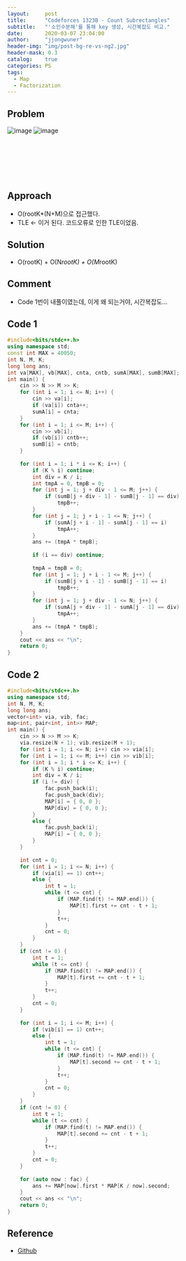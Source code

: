 ```yaml
---
layout:     post
title:      "Codeforces 1323B - Count Subrectangles"
subtitle:   "'소인수분해'를 통해 key 생성, 시간복잡도 비교."
date:       2020-03-07 23:04:00
author:     "jjongwuner"
header-img: "img/post-bg-re-vs-ng2.jpg"
header-mask: 0.3
catalog:    true
categories: PS
tags:
  - Map
  - Factorization
---
```


## Problem
![image](https://user-images.githubusercontent.com/16419202/76159794-45469200-6167-11ea-9689-36345b38c0bf.png)
![image](https://user-images.githubusercontent.com/16419202/76159810-6ad39b80-6167-11ea-9f52-593aa4107f9c.png)


<br><br><br><br><br>
## Approach
- O(rootK*(N+M)으로 접근했다. 
- TLE <- 이거 된다. 코드오류로 인한 TLE이었음.

## Solution
- O(rootK) + O(N*rootK) + O(M*rootK)

## Comment
- Code 1번이 내풀이였는데, 이게 왜 되는거야, 시간복잡도... 

## Code 1
```cpp
#include<bits/stdc++.h>
using namespace std;
const int MAX = 40050;
int N, M, K;
long long ans;
int va[MAX], vb[MAX], cnta, cntb, sumA[MAX], sumB[MAX];
int main() {
	cin >> N >> M >> K;
	for (int i = 1; i <= N; i++) {
		cin >> va[i];
		if (va[i]) cnta++;
		sumA[i] = cnta;
	}
	for (int i = 1; i <= M; i++) {
		cin >> vb[i];
		if (vb[i]) cntb++;
		sumB[i] = cntb;
	}
 
	for (int i = 1; i * i <= K; i++) {
		if (K % i) continue;
		int div = K / i;
		int tmpA = 0, tmpB = 0;
		for (int j = 1; j + div - 1 <= M; j++) {
			if (sumB[j + div - 1] - sumB[j - 1] == div)
				tmpB++;
		}
		for (int j = 1; j + i - 1 <= N; j++) {
			if (sumA[j + i - 1] - sumA[j - 1] == i)
				tmpA++;
		}
		ans += (tmpA * tmpB);
 
		if (i == div) continue;
 
		tmpA = tmpB = 0;
		for (int j = 1; j + i - 1 <= M; j++) {
			if (sumB[j + i - 1] - sumB[j - 1] == i)
				tmpB++;
		}
		for (int j = 1; j + div - 1 <= N; j++) {
			if (sumA[j + div - 1] - sumA[j - 1] == div)
				tmpA++;
		}
		ans += (tmpA * tmpB);
	}
	cout << ans << "\n";
	return 0;
}
```

## Code 2
```cpp
#include<bits/stdc++.h>
using namespace std;
int N, M, K;
long long ans;
vector<int> via, vib, fac;
map<int, pair<int, int>> MAP;
int main() {
	cin >> N >> M >> K;
	via.resize(N + 1); vib.resize(M + 1);
	for (int i = 1; i <= N; i++) cin >> via[i];
	for (int i = 1; i <= M; i++) cin >> vib[i];
	for (int i = 1; i * i <= K; i++) {
		if (K % i) continue;
		int div = K / i;
		if (i != div) {
			fac.push_back(i);
			fac.push_back(div);
			MAP[i] = { 0, 0 };
			MAP[div] = { 0, 0 };
		}
		else {
			fac.push_back(i);
			MAP[i] = { 0, 0 };
		}
	}
 
	int cnt = 0;
	for (int i = 1; i <= N; i++) {
		if (via[i] == 1) cnt++;
		else {
			int t = 1;
			while (t <= cnt) {
				if (MAP.find(t) != MAP.end()) {
					MAP[t].first += cnt - t + 1;
				}
				t++;
			}
			cnt = 0;
		}
	}
	if (cnt != 0) {
		int t = 1;
		while (t <= cnt) {
			if (MAP.find(t) != MAP.end()) {
				MAP[t].first += cnt - t + 1;
			}
			t++;
		}
		cnt = 0;
	}
	
	for (int i = 1; i <= M; i++) {
		if (vib[i] == 1) cnt++;
		else {
			int t = 1;
			while (t <= cnt) {
				if (MAP.find(t) != MAP.end()) {
					MAP[t].second += cnt - t + 1;
				}
				t++;
			}
			cnt = 0;
		}
	}
	if (cnt != 0) {
		int t = 1;
		while (t <= cnt) {
			if (MAP.find(t) != MAP.end()) {
				MAP[t].second += cnt - t + 1;
			}
			t++;
		}
		cnt = 0;
	}
 
	for (auto now : fac) {
		ans += MAP[now].first * MAP[K / now].second;
	}
	cout << ans << "\n";
	return 0;
}
```

## Reference
- [Github](https://github.com/jongwuner/ps-study/blob/master/exercise/Codeforce/1323B.cpp)